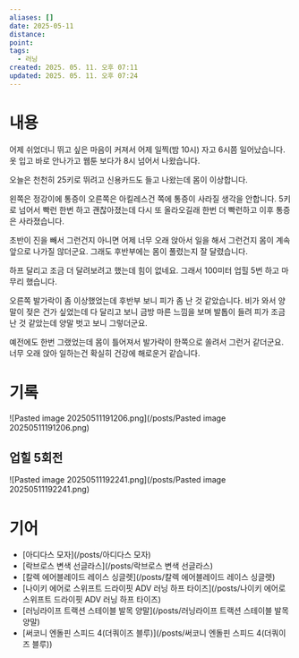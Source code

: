 ```yaml
---
aliases: []
date: 2025-05-11
distance:
point:
tags:
  - 러닝
created: 2025. 05. 11. 오후 07:11
updated: 2025. 05. 11. 오후 07:24
---
```


# 내용

어제 쉬었더니 뛰고 싶은 마음이 커져서 어제 일찍(밤 10시) 자고 6시쯤 일어났습니다. 옷 입고 바로 안나가고 웹툰 보다가 8시 넘어서 나왔습니다.

오늘은 천천히 25키로 뛰려고 신용카드도 들고 나왔는데 몸이 이상합니다.

왼쪽은 정강이에 통증이 오른쪽은 아킬레스건 쪽에 통증이 사라질 생각을 안합니다. 5키로 넘어서 빡런 한번 하고 괜찮아졌는데 다시 또 올라오길래 한번 더 빡런하고 이후 통증은 사라졌습니다.

초반이 진을 빼서 그런건지 아니면 어제 너무 오래 앉아서 일을 해서 그런건지 몸이 계속 앞으로 나가질 않더군요. 그래도 후반부에는 몸이 풀렸는지 잘 달렸습니다.

하프 달리고 조금 더 달려보려고 했는데 힘이 없네요. 그래서 100미터 업힐 5번 하고 마무리 했습니다.

오른쪽 발가락이 좀 이상했었는데 후반부 보니 피가 좀 난 것 같았습니다. 비가 와서 양말이 젖은 건가 싶었는데 다 달리고 보니 금방 마른 느낌을 보며 발톱이 들려 피가 조금 난 것 같았는데 양말 벗고 보니 그렇더군요.

예전에도 한번 그랬었는데 몸이 틀어져서 발가락이 한쪽으로 쏠려서 그런거 같더군요. 너무 오래 앉아 일하는건 확실히 건강에 해로운거 같습니다.

# 기록

![Pasted image 20250511191206.png](/posts/Pasted image 20250511191206.png)

## 업힐 5회전

![Pasted image 20250511192241.png](/posts/Pasted image 20250511192241.png)

# 기어

- [아디다스 모자](/posts/아디다스 모자)
- [락브로스 변색 선글라스](/posts/락브로스 변색 선글라스)
- [칼렉 에어블레이드 레이스 싱글렛](/posts/칼렉 에어블레이드 레이스 싱글렛)
- [나이키 에어로 스위프트 드라이핏 ADV 러닝 하프 타이즈](/posts/나이키 에어로 스위프트 드라이핏 ADV 러닝 하프 타이즈)
- [러닝라이프 트랙션 스테이블 발목 양말](/posts/러닝라이프 트랙션 스테이블 발목 양말)
- [써코니 엔돌핀 스피드 4(더쿼이즈 블루)](/posts/써코니 엔돌핀 스피드 4(더쿼이즈 블루))

